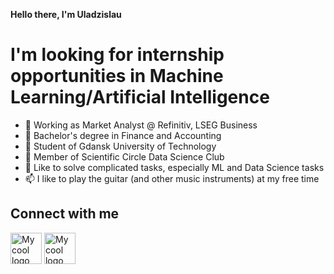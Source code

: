 <b>Hello there, I'm Uladzislau</b>
<h1>I'm looking for internship opportunities in Machine Learning/Artificial Intelligence</h1>

- 👋 Working as Market Analyst @ Refinitiv, LSEG Business
- 👀 Bachelor's degree in Finance and Accounting
- 👀 Student of Gdansk University of Technology
- 🌱 Member of Scientific Circle Data Science Club
- 💞️ Like to solve complicated tasks, especially ML and Data Science tasks
- 📫 I like to play the guitar (and other music instruments) at my free time

<!---
uhryvacheuski/uhryvacheuski is a ✨ special ✨ repository because its `README.md` (this file) appears on your GitHub profile.
You can click the Preview link to take a look at your changes.
--->

<h2>Connect with me</h2>

<img href="https://www.linkedin.com/in/hryvacheuski/" width="50" height="50" src="https://upload.wikimedia.org/wikipedia/commons/thumb/c/ca/LinkedIn_logo_initials.png/768px-LinkedIn_logo_initials.png" alt="My cool logo"/> <img width="50" height="50" src="https://studiokalisz.pl/wp-content/uploads/2018/11/instagram-logo-png-transparent-background-1.png" alt="My cool logo"/>


